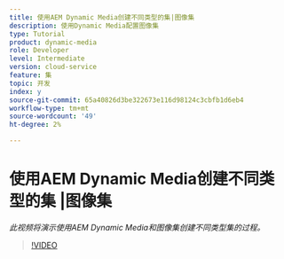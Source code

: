 ```yaml
---
title: 使用AEM Dynamic Media创建不同类型的集|图像集
description: 使用Dynamic Media配置图像集
type: Tutorial
product: dynamic-media
role: Developer
level: Intermediate
version: cloud-service
feature: 集
topic: 开发
index: y
source-git-commit: 65a40826d3be322673e116d98124c3cbfb1d6eb4
workflow-type: tm+mt
source-wordcount: '49'
ht-degree: 2%

---
```


# 使用AEM Dynamic Media创建不同类型的集 |图像集

*此视频将演示使用AEM Dynamic Media和图像集创建不同类型集的过程。*

>[!VIDEO](https://video.tv.adobe.com/v/335581?quality=9&learn=on)

